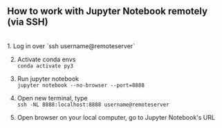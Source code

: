 ## How to work with Jupyter Notebook remotely (via SSH)
<br>
1. Log in over `ssh username@remoteserver` <br>

2. Activate conda envs <br>
`conda activate py3` <br>

3. Run jupyter notebook <br>
`jupyter notebook --no-browser --port=8888` <br>

4. Open new terminal, type <br>
`ssh -NL 8888:localhost:8888 username@remoteserver` <br>

5. Open browser on your local computer, go to Jupyter Notebook's URL <br>
